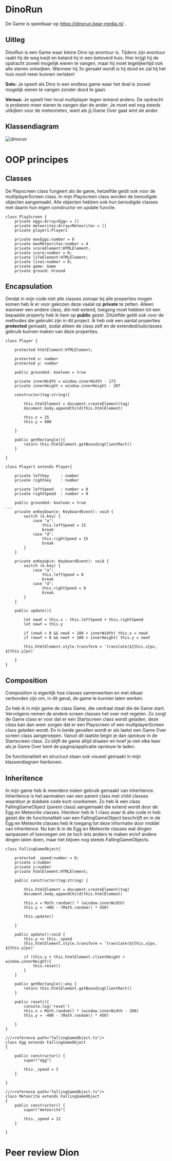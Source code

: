 DinoRun
===

De Game is speelbaar op https://dinorun.bear-media.nl/ .

Uitleg
---

DinoRun is een Game waar kleine Dino op avontuur is. Tijdens zijn avontuur raakt hij de weg kwijt en beland hij in een betoverd huis. Hier krijgt hij de opdracht zoveel mogelijk eieren te vangen, maar hij moet tegelijkertijd ook alle stenen ontwijken. Wanneer hij 3x geraakt wordt is hij dood en zal hij het huis nooit meer kunnen verlaten!

**Solo:**
Je speelt als Dino in een endless game waar het doel is zoveel mogelijk eieren te vangen zonder dood te gaan.

**Versus:** 
Je speelt hier local multiplayer tegen iemand anders. De opdracht is proberen meer eieren te vangen dan de ander. Je moet wel nog steeds uitkijken voor de meteorieten, want als jij Game Over gaat wint de ander.

Klassendiagram
---
![dinorun](https://user-images.githubusercontent.com/15998532/42403393-32a98d90-8181-11e8-911b-327ea60587d1.png)


OOP principes
===

Classes
---
De Playscreen class fungeert als de game, hetzelfde geldt ook voor de multiplayerScreen class. In mijn Playscreen class worden de benodigde objecten aangemaakt. Alle objecten hebben ook hun benodigde classes met daarin hun eigen constructor en update functie.

```
class PlayScreen {
    private eggs:Array<Egg> = []
    private meteorites:Array<Meteorite> = []
    private player1:Player1
    
    private maxEggs:number = 8
    private maxMeteorites:number = 4
    private scoreElement:HTMLElement;
    private score:number = 0;
    private lifeElement:HTMLElement;
    private lives:number = 0;
    private game: Game
    private ground: Ground
```


Encapsulation
---
Omdat in mijn code niet alle classes zomaar bij alle properties mogen komen heb ik er voor gekozen deze vaalal op **private** te zetten. Alleen wanneer een andere class, die niet extend, toegang moet hebben tot een bepaalde property heb ik hem op **public** gezet. Ditzelfde geldt ook voor de methodes die gebruikt zijn in dit project. Ik heb ook een aantal properties **protected** gemaakt, zodat alleen de class zelf en de extended/subclasses gebruik kunnen maken van deze properties.

```
class Player {

    protected htmlElement:HTMLElement; 

    protected x: number 
    protected y: number 

    public grounded: boolean = true

    private innerWidth = window.innerWidth - 173
    private innerHeight = window.innerHeight - 207

    constructor(tag:string){
        
        this.htmlElement = document.createElement(tag)
    	document.body.appendChild(this.htmlElement)

        this.x = 25
        this.y = 800

    }
    
    public getRectangle(){
        return this.htmlElement.getBoundingClientRect()
    }
 
}

```
```
class Player1 extends Player{

    private leftkey     : number
    private rightkey    : number
   
    private leftSpeed   : number = 0
    private rightSpeed  : number = 0
   
    public grounded: boolean = true
...
    private onKeyDown(e: KeyboardEvent): void {
        switch (e.key) {
            case "a":
                this.leftSpeed = 15
                break
            case "d":
                this.rightSpeed = 15
                break
        }
    }

    private onKeyUp(e: KeyboardEvent): void {
        switch (e.key) {
            case "a":
                this.leftSpeed = 0
                break
            case "d":
                this.rightSpeed = 0
                break
        }
    }

    public update(){

        let newX = this.x - this.leftSpeed + this.rightSpeed
        let newY = this.y 
             
        if (newX > 0 && newX + 100 < innerWidth) this.x = newX
        if (newY > 0 && newY + 100 < innerHeight) this.y = newY

        this.htmlElement.style.transform = `translate(${this.x}px, ${this.y}px)`   

    }
}
```

Composition
---
Composition is eigenlijk hoe classes samenwerken en met elkaar verbonden zijn om, in dit geval, de game te kunnen laten werken.

Zo heb ik in mijn game de class Game, die centraal staat die de Game start. Vervolgens nemen de andere screen classes het over met regelen. Zo zorgt de Game class er voor dat er een Startscreen class wordt geladen, deze class kan dan weer zorgen dat er een Playscreen of een multiplayerScreen class geladen wordt. En in beide gevallen wordt er als laatst een Game Over screen class aangeroepen. Vanuit dit laatste begin je dan opnieuw in de Startscreen class. Zo blijft de game altijd draaien en hoef je niet elke keer als je Game Over bent de pagina/applicatie opnieuw te laden.

De functionaliteit en structuut staan ook visueel gemaakt in mijn klassendiagram hierboven.


Inheritence
---
In mijn game heb ik meerdere malen gebruik gemaakt van inheritence. Inheritence is het aanmaken van een parent class met child classes waardoor je dubbele code kunt voorkomen. Zo heb ik een class FallingGameObject (parent class) aangemaakt die extend wordt door de Egg en Meteorite classes. Hierdoor heb ik 1 class waar ik alle code in heb gezet die de functionaliteit van een FallingGameObject beschrijft en in de Egg en Meteorite classes heb ik toegang tot deze informatie door middel van inheritence. Nu kan ik in de Egg en Meteorite classes wat dingen aanpassen of toevoegen om ze toch iets anders te maken en/of andere dingen laten doen, maar het blijven nog steeds FallingGameObjects.

```
class FallingGameObject{

    protected _speed:number = 0;            
    private x:number          
    private y:number          
    private htmlElement:HTMLElement;  
 
    public constructor(tag:string) {

        this.htmlElement = document.createElement(tag)
    	document.body.appendChild(this.htmlElement)
        
        this.x = Math.random() * (window.innerWidth)
        this.y = -400 - (Math.random() * 450) 

        this.update()
        
    }

    public update():void {
        this.y += this._speed
        this.htmlElement.style.transform = `translate(${this.x}px, ${this.y}px)`
        
        if (this.y + this.htmlElement.clientHeight > window.innerHeight){
            this.reset()
        }
    }

    public getRectangle():any {
        return this.htmlElement.getBoundingClientRect()
    }

    public reset(){
        console.log('reset')
        this.x = Math.random() * (window.innerWidth - 200)
        this.y = -400 - (Math.random() * 450) 
        
    }
}
```
```
///<reference path="fallingGameObject.ts"/> 
class Egg extends FallingGameObject
{

    public constructor() {
        super("egg")
        
        this._speed = 3  
    }   

}
```
```
///<reference path="fallingGameObject.ts"/>
class Meteorite extends FallingGameObject
{
    public constructor() {
        super("meteorite")
        
        this._speed = 12   
    }   

}

```

Peer review Dion
===

